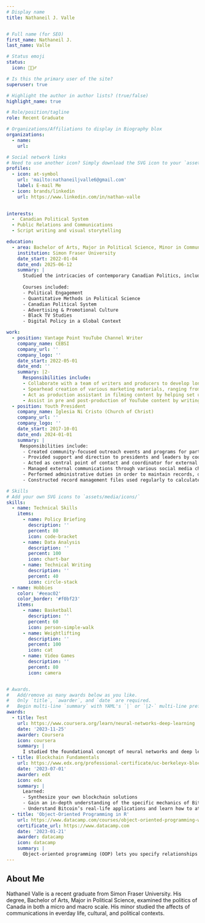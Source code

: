 ```yaml
---
# Display name
title: Nathaneil J. Valle 


# Full name (for SEO)
first_name: Nathaneil J.
last_name: Valle

# Status emoji
status:
  icon: 🙋🏽‍♂️

# Is this the primary user of the site?
superuser: true

# Highlight the author in author lists? (true/false)
highlight_name: true

# Role/position/tagline
role: Recent Graduate

# Organizations/Affiliations to display in Biography blox
organizations:
  - name: 
    url: 

# Social network links
# Need to use another icon? Simply download the SVG icon to your `assets/media/icons/` folder.
profiles:
  - icon: at-symbol
    url: 'mailto:nathaneiljvalle6@gmail.com'
    label: E-mail Me
  - icon: brands/linkedin
    url: https://www.linkedin.com/in/nathan-valle
  

interests:
  -  Canadian Political System
  - Public Relations and Communications
  - Script writing and visual storytelling

education:
  - area: Bachelor of Arts, Major in Political Science, Minor in Communications
    institution: Simon Fraser University
    date_start: 2022-01-04
    date_end: 2025-06-12
    summary: |
      Studied the intricacies of contemporary Canadian Politics, including research into the Canadian constitution and examination of political instutions within Canada. Study was also conducted on theories of communications, and how communications influences our everday life alongside political contexts. 
   
      Courses included:
      - Political Engagement
      - Quantitative Methods in Political Science
      - Canadian Political System
      - Advertising & Promotional Culture
      - Black TV Studies
      - Digital Policy in a Global Context

work:
  - position: Vantage Point YouTube Channel Writer
    company_name: CEBSI
    company_url: ''
    company_logo: ''
    date_start: 2022-05-01
    date_end: ''
    summary: |2-
      Responsibilities include:
      - Collaborate with a team of writers and producers to develop long-form content which enhances viewer understanding of family and community topics
      - Spearhead creation of various marketing materials, ranging from Instagram reels and blog posts, to increase engagement and interaction
      - Act as production assistant in filming content by helping set up filming location, lighting, and take BTS photos for documentation
      - Assist in pre and post-production of YouTube content by writing and editing scripts before filming, as well as editing transcripts for captions
  - position: Youth President
    company_name: Iglesia Ni Cristo (Church of Christ)
    company_url: ''
    company_logo: ''
    date_start: 2017-10-01
    date_end: 2024-01-01
    summary: |
     Responsibilities include:
      - Created community-focused outreach events and programs for participants of all ages to foster strong connections and relationships
      - Provided support and direction to presidents and leaders by coordinating with team members throughout the lanning phase of large-scale community events
      - Acted as central point of contact and coordinator for external agencies to help foster positive relationships with internal and external partnerships
      - Managed external communications through various social media channels for marketing purposes, and internally through messaging softwares
      - Performed administrative duties in order to maintain records, databases, and financial documents with respect to confidentiality
      - Constructed record management files used regularly to calculate participant attendance, venue information, and gather participant feedback

# Skills
# Add your own SVG icons to `assets/media/icons/`
skills:
  - name: Technical Skills
    items:
      - name: Policy Briefing
        description: ''
        percent: 80
        icon: code-bracket
      - name: Data Analysis
        description: ''
        percent: 100
        icon: chart-bar
      - name: Technical Writing
        description: ''
        percent: 40
        icon: circle-stack
  - name: Hobbies
    color: '#eeac02'
    color_border: '#f0bf23'
    items:
      - name: Basketball
        description: ''
        percent: 60
        icon: person-simple-walk
      - name: Weightlifting
        description: ''
        percent: 100
        icon: cat
      - name: Video Games
        description: ''
        percent: 80
        icon: camera


# Awards.
#   Add/remove as many awards below as you like.
#   Only `title`, `awarder`, and `date` are required.
#   Begin multi-line `summary` with YAML's `|` or `|2-` multi-line prefix and indent 2 spaces below.
awards:
  - title: Test
    url: https://www.coursera.org/learn/neural-networks-deep-learning
    date: '2023-11-25'
    awarder: Coursera
    icon: coursera
    summary: |
      I studied the foundational concept of neural networks and deep learning. By the end, I was familiar with the significant technological trends driving the rise of deep learning; build, train, and apply fully connected deep neural networks; implement efficient (vectorized) neural networks; identify key parameters in a neural network’s architecture; and apply deep learning to your own applications.
  - title: Blockchain Fundamentals
    url: https://www.edx.org/professional-certificate/uc-berkeleyx-blockchain-fundamentals
    date: '2023-07-01'
    awarder: edX
    icon: edx
    summary: |
      Learned:
      - Synthesize your own blockchain solutions
      - Gain an in-depth understanding of the specific mechanics of Bitcoin
      - Understand Bitcoin’s real-life applications and learn how to attack and destroy Bitcoin, Ethereum, smart contracts and Dapps, and alternatives to Bitcoin’s Proof-of-Work consensus algorithm
  - title: 'Object-Oriented Programming in R'
    url: https://www.datacamp.com/courses/object-oriented-programming-with-s3-and-r6-in-r
    certificate_url: https://www.datacamp.com
    date: '2023-01-21'
    awarder: datacamp
    icon: datacamp
    summary: |
      Object-oriented programming (OOP) lets you specify relationships between functions and the objects that they can act on, helping you manage complexity in your code. This is an intermediate level course, providing an introduction to OOP, using the S3 and R6 systems. S3 is a great day-to-day R programming tool that simplifies some of the functions that you write. R6 is especially useful for industry-specific analyses, working with web APIs, and building GUIs.
---
```


## About Me

Nathaneil Valle is a recent graduate from Simon Fraser University. His degree, Bachelor of Arts, Major in Political Science, examined the politics of Canada in both a micro and macro scale. His minor studied the affects of communications in everday life, cultural, and political contexts. 

